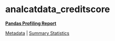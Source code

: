 # analcatdata_creditscore

[**Pandas Profiling Report**](../docs_sources/profile/analcatdata_creditscore.html)

[Metadata](metadata.yaml) | [Summary Statistics](summary_stats.csv)

